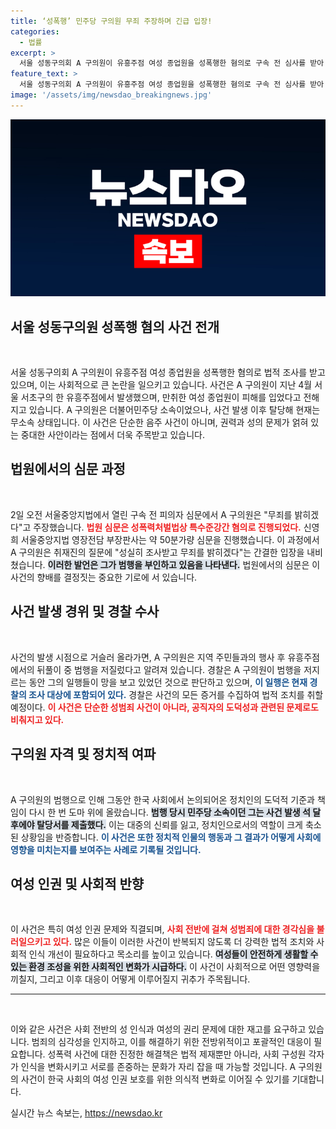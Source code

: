 ```yaml
---
title: ‘성폭행’ 민주당 구의원 무죄 주장하며 긴급 입장!
categories:
  - 법률
excerpt: >
  서울 성동구의회 A 구의원이 유흥주점 여성 종업원을 성폭행한 혐의로 구속 전 심사를 받아! 무죄를 밝히겠다는 그의 주장은 얼마나 진실일까? 사건의 전말과 법원의 판단에 귀추가 주목된다.
feature_text: >
  서울 성동구의회 A 구의원이 유흥주점 여성 종업원을 성폭행한 혐의로 구속 전 심사를 받아! 무죄를 밝히겠다는 그의 주장은 얼마나 진실일까? 사건의 전말과 법원의 판단에 귀추가 주목된다.
image: '/assets/img/newsdao_breakingnews.jpg'
---
```


<p><img src="/assets/img/newsdao_breakingnews.jpg" alt="firstkoreanews 속보" /></p>

<h2 data-ke-size="size26">서울 성동구의원 성폭행 혐의 사건 전개</h2>

<p data-ke-size="size16">&nbsp;</p>

<p>서울 성동구의회 A 구의원이 유흥주점 여성 종업원을 성폭행한 혐의로 법적 조사를 받고 있으며, 이는 사회적으로 큰 논란을 일으키고 있습니다. 사건은 A 구의원이 지난 4월 서울 서초구의 한 유흥주점에서 발생했으며, 만취한 여성 종업원이 피해를 입었다고 전해지고 있습니다. A 구의원은 더불어민주당 소속이었으나, 사건 발생 이후 탈당해 현재는 무소속 상태입니다. 이 사건은 단순한 음주 사건이 아니며, 권력과 성의 문제가 얽혀 있는 중대한 사안이라는 점에서 더욱 주목받고 있습니다.</p>

<h2 data-ke-size="size26">법원에서의 심문 과정</h2>

<p data-ke-size="size16">&nbsp;</p>

<p>2일 오전 서울중앙지법에서 열린 구속 전 피의자 심문에서 A 구의원은 "무죄를 밝히겠다"고 주장했습니다. <b><span style="color: #ee2323;">법원 심문은 성폭력처벌법상 특수준강간 혐의로 진행되었다.</span></b> 신영희 서울중앙지법 영장전담 부장판사는 약 50분가량 심문을 진행했습니다. 이 과정에서 A 구의원은 취재진의 질문에 "성실히 조사받고 무죄를 밝히겠다"는 간결한 입장을 내비쳤습니다. <b><span style="background-color: #21538527;">이러한 발언은 그가 범행을 부인하고 있음을 나타낸다.</span></b> 법원에서의 심문은 이 사건의 향배를 결정짓는 중요한 기로에 서 있습니다.</p>

<h2 data-ke-size="size26">사건 발생 경위 및 경찰 수사</h2>

<p data-ke-size="size16">&nbsp;</p>

<p>사건의 발생 시점으로 거슬러 올라가면, A 구의원은 지역 주민들과의 행사 후 유흥주점에서의 뒤풀이 중 범행을 저질렀다고 알려져 있습니다. 경찰은 A 구의원이 범행을 저지르는 동안 그의 일행들이 망을 보고 있었던 것으로 판단하고 있으며, <b><span style="color: #1a5490;">이 일행은 현재 경찰의 조사 대상에 포함되어 있다.</span></b> 경찰은 사건의 모든 증거를 수집하여 법적 조치를 취할 예정이다. <b><span style="color: #ee2323;">이 사건은 단순한 성범죄 사건이 아니라, 공직자의 도덕성과 관련된 문제로도 비춰지고 있다.</span></b></p>

<h2 data-ke-size="size26">구의원 자격 및 정치적 여파</h2>

<p data-ke-size="size16">&nbsp;</p>

<p>A 구의원의 범행으로 인해 그동안 한국 사회에서 논의되어온 정치인의 도덕적 기준과 책임이 다시 한 번 도마 위에 올랐습니다. <b><span style="background-color: #21538527;">범행 당시 민주당 소속이던 그는 사건 발생 석 달 후에야 탈당서를 제출했다.</span></b> 이는 대중의 신뢰를 잃고, 정치인으로서의 역할이 크게 축소된 상황임을 반증합니다. <b><span style="color: #1a5490;">이 사건은 또한 정치적 인물의 행동과 그 결과가 어떻게 사회에 영향을 미치는지를 보여주는 사례로 기록될 것입니다.</span></b></p>

<h2 data-ke-size="size26">여성 인권 및 사회적 반향</h2>

<p data-ke-size="size16">&nbsp;</p>

<p>이 사건은 특히 여성 인권 문제와 직결되며, <b><span style="color: #ee2323;">사회 전반에 걸쳐 성범죄에 대한 경각심을 불러일으키고 있다.</span></b> 많은 이들이 이러한 사건이 반복되지 않도록 더 강력한 법적 조치와 사회적 인식 개선이 필요하다고 목소리를 높이고 있습니다. <b><span style="background-color: #21538527;">여성들이 안전하게 생활할 수 있는 환경 조성을 위한 사회적인 변화가 시급하다.</span></b> 이 사건이 사회적으로 어떤 영향력을 끼칠지, 그리고 이후 대응이 어떻게 이루어질지 귀추가 주목됩니다. </p>

<hr>

<p data-ke-size="size16">&nbsp;</p>

<p>이와 같은 사건은 사회 전반의 성 인식과 여성의 권리 문제에 대한 재고를 요구하고 있습니다. 범죄의 심각성을 인지하고, 이를 해결하기 위한 전방위적이고 포괄적인 대응이 필요합니다. 성폭력 사건에 대한 진정한 해결책은 법적 제재뿐만 아니라, 사회 구성원 각자가 인식을 변화시키고 서로를 존중하는 문화가 자리 잡을 때 가능할 것입니다. A 구의원의 사건이 한국 사회의 여성 인권 보호를 위한 의식적 변화로 이어질 수 있기를 기대합니다.</p>
실시간 뉴스 속보는, <a href="https://newsdao.kr" rel="dofollow">https://newsdao.kr</a>


